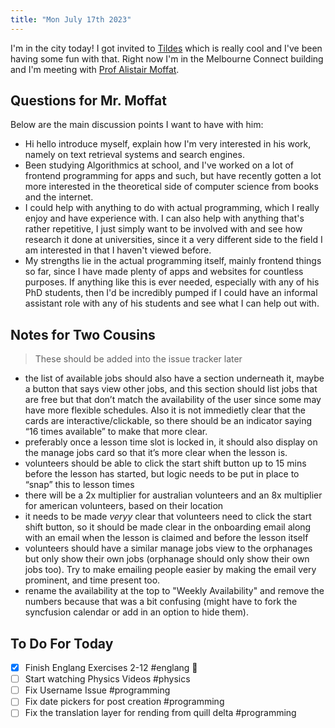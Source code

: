 ```yaml
---
title: "Mon July 17th 2023"
---
```


I'm in the city today! I got invited to [Tildes](https://tildes.net/) which is really cool and I've been having some fun with that. Right now I'm in the Melbourne Connect building and I'm meeting with [Prof Alistair Moffat](https://findanexpert.unimelb.edu.au/profile/13222-alistair-moffat). 

## Questions for Mr. Moffat
Below are the main discussion points I want to have with him:
- Hi hello introduce myself, explain how I'm very interested in his work, namely on text retrieval systems and search engines. 
- Been studying Algorithmics at school, and I've worked on a lot of frontend programming for apps and such, but have recently gotten a lot more interested in the theoretical side of computer science from books and the internet.
- I could help with anything to do with actual programming, which I really enjoy and have experience with. I can also help with anything that's rather repetitive, I just simply want to be involved with and see how research it done at universities, since it a very different side to the field I am interested in that I haven't viewed before.
- My strengths lie in the actual programming itself, mainly frontend things so far, since I have made plenty of apps and websites for countless purposes. If anything like this is ever needed, especially with any of his PhD students, then I'd be incredibly pumped if I could have an informal assistant role with any of his students and see what I can help out with.

## Notes for Two Cousins
> These should be added into the issue tracker later
- the list of available jobs should also have a section underneath it, maybe a button that says view other jobs, and this section should list jobs that are free but that don’t match the availability of the user since some may have more flexible schedules. Also it is not immedietly clear that the cards are interactive/clickable, so there should be an indicator saying “16 times available” to make that more clear.
- preferably once a lesson time slot is locked in, it should also display on the manage jobs card so that it’s more clear when the lesson is.
- volunteers should be able to click the start shift button up to 15 mins before the lesson has started, but logic needs to be put in place to “snap” this to lesson times
- there will be a 2x multiplier for australian volunteers and an 8x multiplier for american volunteers, based on their location
- it needs to be made *veryy* clear that volunteers need to click the start shift button, so it should be made clear in the onboarding email along with an email when the lesson is claimed and before the lesson itself
- volunteers should have a similar manage jobs view to the orphanages but only show their own jobs (orphanage should only show their own jobs too). Try to make emailing people easier by making the email very prominent, and time present too.
- rename the availability at the top to "Weekly Availability" and remove the numbers because that was a bit confusing (might have to fork the syncfusion calendar or add in an option to hide them).

## To Do For Today
- [x] Finish Englang Exercises 2-12 #englang 🔺
- [ ] Start watching Physics Videos #physics
- [ ] Fix Username Issue #programming 
- [ ] Fix date pickers for post creation #programming 
- [ ] Fix the translation layer for rending from quill delta #programming 